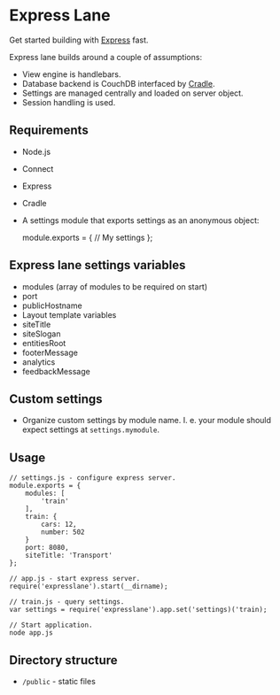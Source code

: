 
# Express Lane

Get started building with [Express](http://expressjs.com/) fast.

Express lane builds around a couple of assumptions:

- View engine is handlebars.
- Database backend is CouchDB interfaced by [Cradle](https://github.com/cloudhead/cradle).
- Settings are managed centrally and loaded on server object.
- Session handling is used.

## Requirements

- Node.js
- Connect
- Express
- Cradle
- A settings module that exports settings as an anonymous object:

    module.exports = {
        // My settings
    };

## Express lane settings variables

- modules (array of modules to be required on start)
- port
- publicHostname
- Layout template variables
 - siteTitle
 - siteSlogan
 - entitiesRoot
 - footerMessage
 - analytics
 - feedbackMessage

## Custom settings

- Organize custom settings by module name. I. e. your module should expect
  settings at `settings.mymodule`.

## Usage

    // settings.js - configure express server.
    module.exports = {
        modules: [
            'train'
        ],
        train: {
            cars: 12,
            number: 502
        }
        port: 8080,
        siteTitle: 'Transport'
    };

    // app.js - start express server.
    require('expresslane').start(__dirname);

    // train.js - query settings.
    var settings = require('expresslane').app.set('settings)('train);

    // Start application.
    node app.js


## Directory structure

- `/public` - static files
